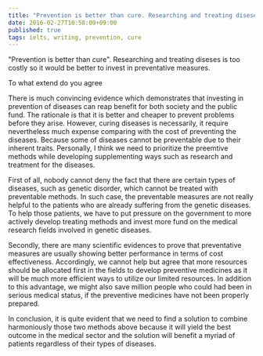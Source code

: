 ```yaml
---
title: "Prevention is better than cure. Researching and treating diseses is too costly so it would be better to invest in preventative measures"
date: 2016-02-27T10:58:09+09:00
published: true
tags: ielts, writing, prevention, cure
---
```


"Prevention is better than cure". Researching and treating diseses is too costly so it would be better to invest in preventative measures.

To what extend do you agree


There is much convincing evidence which demonstrates that investing in prevention of diseases can reap benefit for both society and the public fund. The rationale is that it is better and cheaper to prevent problems before they arise. However, curing diseases is necessarily, it require nevertheless much expense comparing with the cost of preventing the diseases. Because some of diseases cannot be preventable due to their inherent traits. Personally, I think we need to prioritize the preemtive methods while developing supplementing ways such as research and treatment for the diseases.


First of all, nobody cannot deny the fact that there are certain types of diseases, such as genetic disorder, which cannot be treated with preventable methods. In such case, the preventable measures are not really helpful to the patients who are already suffering from the genetic diseases. To help those patients, we have to put pressure on the government to more actively develop treating methods and invest more fund on the medical research fields involved in genetic diseases.


Secondly, there are many scientific evidences to prove that preventative measures are usually showing better performance in terms of cost effectiveness. Accordingly, we cannot help but agree that more resources should be allocated first in the fields to develop preventive medicines as it will be much more efficient ways to utilize our limited resources. In addition to this advantage, we might also save million people who could had been in serious medical status, if the preventive medicines have not been properly prepared.


In conclusion, it is quite evident that we need to find a solution to combine harmoniously those two methods above because it will yield the best outcome in the medical sector and the solution will benefit a myriad of patients regardless of their types of diseases.

